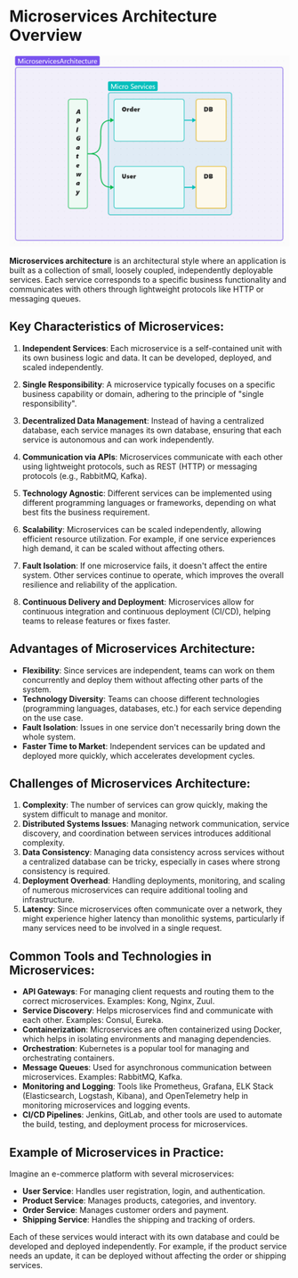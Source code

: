 # Microservices Architecture Overview

![alt text](MicroservicesArchitecture.png)


**Microservices architecture** is an architectural style where an application is built as a collection of small, loosely coupled, independently deployable services. Each service corresponds to a specific business functionality and communicates with others through lightweight protocols like HTTP or messaging queues.

## Key Characteristics of Microservices:

1. **Independent Services**: Each microservice is a self-contained unit with its own business logic and data. It can be developed, deployed, and scaled independently.
   
2. **Single Responsibility**: A microservice typically focuses on a specific business capability or domain, adhering to the principle of "single responsibility".

3. **Decentralized Data Management**: Instead of having a centralized database, each service manages its own database, ensuring that each service is autonomous and can work independently.

4. **Communication via APIs**: Microservices communicate with each other using lightweight protocols, such as REST (HTTP) or messaging protocols (e.g., RabbitMQ, Kafka).

5. **Technology Agnostic**: Different services can be implemented using different programming languages or frameworks, depending on what best fits the business requirement.

6. **Scalability**: Microservices can be scaled independently, allowing efficient resource utilization. For example, if one service experiences high demand, it can be scaled without affecting others.

7. **Fault Isolation**: If one microservice fails, it doesn't affect the entire system. Other services continue to operate, which improves the overall resilience and reliability of the application.

8. **Continuous Delivery and Deployment**: Microservices allow for continuous integration and continuous deployment (CI/CD), helping teams to release features or fixes faster.

## Advantages of Microservices Architecture:

- **Flexibility**: Since services are independent, teams can work on them concurrently and deploy them without affecting other parts of the system.
- **Technology Diversity**: Teams can choose different technologies (programming languages, databases, etc.) for each service depending on the use case.
- **Fault Isolation**: Issues in one service don't necessarily bring down the whole system.
- **Faster Time to Market**: Independent services can be updated and deployed more quickly, which accelerates development cycles.

## Challenges of Microservices Architecture:

1. **Complexity**: The number of services can grow quickly, making the system difficult to manage and monitor.
2. **Distributed Systems Issues**: Managing network communication, service discovery, and coordination between services introduces additional complexity.
3. **Data Consistency**: Managing data consistency across services without a centralized database can be tricky, especially in cases where strong consistency is required.
4. **Deployment Overhead**: Handling deployments, monitoring, and scaling of numerous microservices can require additional tooling and infrastructure.
5. **Latency**: Since microservices often communicate over a network, they might experience higher latency than monolithic systems, particularly if many services need to be involved in a single request.

## Common Tools and Technologies in Microservices:

- **API Gateways**: For managing client requests and routing them to the correct microservices. Examples: Kong, Nginx, Zuul.
- **Service Discovery**: Helps microservices find and communicate with each other. Examples: Consul, Eureka.
- **Containerization**: Microservices are often containerized using Docker, which helps in isolating environments and managing dependencies.
- **Orchestration**: Kubernetes is a popular tool for managing and orchestrating containers.
- **Message Queues**: Used for asynchronous communication between microservices. Examples: RabbitMQ, Kafka.
- **Monitoring and Logging**: Tools like Prometheus, Grafana, ELK Stack (Elasticsearch, Logstash, Kibana), and OpenTelemetry help in monitoring microservices and logging events.
- **CI/CD Pipelines**: Jenkins, GitLab, and other tools are used to automate the build, testing, and deployment process for microservices.

## Example of Microservices in Practice:

Imagine an e-commerce platform with several microservices:

- **User Service**: Handles user registration, login, and authentication.
- **Product Service**: Manages products, categories, and inventory.
- **Order Service**: Manages customer orders and payment.
- **Shipping Service**: Handles the shipping and tracking of orders.

Each of these services would interact with its own database and could be developed and deployed independently. For example, if the product service needs an update, it can be deployed without affecting the order or shipping services.
 